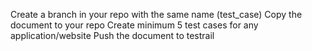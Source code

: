 Create a branch in your repo with the same name (test_case)
Copy the document to your repo
Create  minimum 5 test cases for any application/website 
Push the document to testrail
